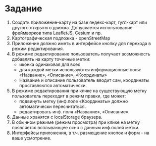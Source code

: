 # Задание
1. Создать приложение-карту на базе яндекс-карт, гугл-карт или другого открытого движка. Допускается использование фреймворков типа LeafletJS, Cesium и пр.
2. Картографическая подложка -  openStreetMap
3. Приложение должно иметь в интерфейсе кнопку для перехода в режим редактирования.
4. В режиме редактирование пользователь получает возможность добавлять на карту точечные метки:
    * иконка одинаковая  для всех
    * для каждой метки используются информационные поля: «Название», «Описание», «Координаты»
    * Название и описание пользователь вводит сам, координаты проставляются автоматически.
5. В режиме редактирования при клике на существующую метку пользователь переходит в режим правки, где может:
    * подвинуть метку (инф.поле «Координаты» должно автоматически пересчитаться.
    * редактировать инф. поля «Название», «Описание»
6. Данные хранятся с localStorage браузера.
7. В обычном режиме (режим просмотра) при клике на метку появляется всплывающее окно с данным инф.полей метки.
8. Интерфейсы приложения, в т.ч. размещение кнопок и форм -  на ваше усмотрение.